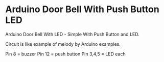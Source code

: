 # Arduino Door Bell With Push Button LED

Arduino Door Bell With LED - Simple With Push Button and LED.

Circuit is like example of melody by Arduino examples. 

Pin 8 = buzzer
Pin 12 = push button
Pin 3,4,5 = LED each

